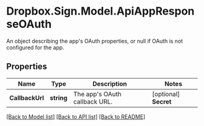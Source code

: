 # Dropbox.Sign.Model.ApiAppResponseOAuth
An object describing the app's OAuth properties, or null if OAuth is not configured for the app.

## Properties

Name | Type | Description | Notes
------------ | ------------- | ------------- | -------------
**CallbackUrl** | **string** |  The app&#39;s OAuth callback URL.  | [optional] **Secret** | **string** |  The app&#39;s OAuth secret, or null if the app does not belong to user.  | [optional] **Scopes** | **List&lt;string&gt;** |  Array of OAuth scopes used by the app.  | [optional] **ChargesUsers** | **bool** |  Boolean indicating whether the app owner or the account granting permission is billed for OAuth requests.  | [optional] 

[[Back to Model list]](../README.md#documentation-for-models) [[Back to API list]](../README.md#documentation-for-api-endpoints) [[Back to README]](../README.md)

